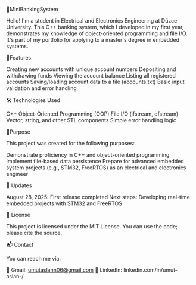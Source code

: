 🏦MiniBankingSystem

Hello! I'm a student in Electrical and Electronics Engineering at Düzce University. This C++ banking system, which I developed in my first year, demonstrates my knowledge of object-oriented programming and file I/O. It's part of my portfolio for applying to a master's degree in embedded systems.

🚀Features

Creating new accounts with unique account numbers
Depositing and withdrawing funds
Viewing the account balance
Listing all registered accounts
Saving/loading account data to a file (accounts.txt)
Basic input validation and error handling

🛠️ Technologies Used

C++
Object-Oriented Programming (OOP)
File I/O (ifstream, ofstream)
Vector, string, and other STL components
Simple error handling logic

📌Purpose

This project was created for the following purposes:

Demonstrate proficiency in C++ and object-oriented programming
Implement file-based data persistence
Prepare for advanced embedded system projects (e.g., STM32, FreeRTOS) as an electrical and electronics engineer

📅 Updates

August 28, 2025: First release completed
Next steps: Developing real-time embedded projects with STM32 and FreeRTOS

📄 License

This project is licensed under the MIT License. You can use the code; please cite the source.

📬 Contact

You can reach me via:

📧 Gmail: umutaslann06@gmail.com 💼 LinkedIn: linkedin.com/in/umut-aslan-/
